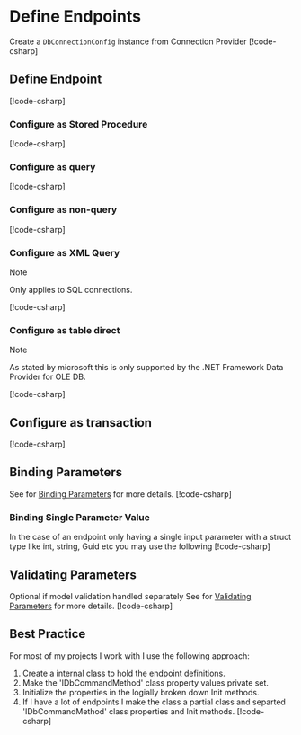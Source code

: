 ﻿# Define Endpoints

Create a `DbConnectionConfig` instance from Connection Provider
[!code-csharp[](~/CodeExamples/DefineEndpoints.cs#GetDbConnectionConfig)]


## Define Endpoint 
[!code-csharp[](~/CodeExamples/DefineEndpoints.cs#DefineEndpoint_Base)]

### Configure as Stored Procedure 
[!code-csharp[](~/CodeExamples/DefineEndpoints.cs#DefineEndpoint_AsStoredProcedure)]

### Configure as query  
[!code-csharp[](~/CodeExamples/DefineEndpoints.cs#DefineEndpoint_AsQuery)]

### Configure as non-query  
[!code-csharp[](~/CodeExamples/DefineEndpoints.cs#DefineEndpoint_AsNonQuery)]

### Configure as XML Query
> [!NOTE]
> Only applies to SQL connections.

[!code-csharp[](~/CodeExamples/DefineEndpoints.cs#DefineEndpoint_AsXml)]

### Configure as table direct  

> [!NOTE]
> As stated by microsoft this is only supported by the .NET Framework Data Provider for OLE DB.

[!code-csharp[](~/CodeExamples/DefineEndpoints.cs#DefineEndpoint_AsTableDirect)]




## Configure as transaction
[!code-csharp[](~/CodeExamples/DefineEndpoints.cs#DefineEndpoint_AsTransaction)]



## Binding Parameters
See for [Binding Parameters](ParameterBinding.md) for more details.
[!code-csharp[](~/CodeExamples/DefineEndpoints.cs#DefineEndpoint_ParameterBinding_Base)]

### Binding Single Parameter Value
In the case of an endpoint only having a single input parameter with a struct type like int, string, Guid etc you may use the following
[!code-csharp[](~/CodeExamples/DefineEndpoints.cs#DefineEndpoint_ParameterBinding_SingleParameterValue)]

## Validating Parameters 
Optional if model validation handled separately
See for [Validating Parameters](ParameterValidation.md) for more details.
[!code-csharp[](~/CodeExamples/DefineEndpoints.cs#DefineEndpoint_Validation)]

## Best Practice  
For most of my projects I work with I use the following approach:
 1.  Create a internal class to hold the endpoint definitions.
 2.  Make the 'IDbCommandMethod' class property values private set. 
 3.  Initialize the properties in the logially broken down Init methods.
 4.  If I have a lot of endpoints I make the class a partial class and separted 'IDbCommandMethod' class properties and Init methods.
 [!code-csharp[](~/CodeExamples/DefineEndpoints.cs#DefineEndpoint_BestPractice)]